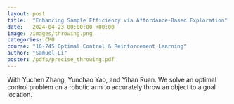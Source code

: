 ```yaml
---
layout: post
title:  "Enhancing Sample Efficiency via Affordance-Based Exploration"
date:   2024-04-23 00:00:00 +00:00
image: /images/throwing.png
categories: CMU
course: "16-745 Optimal Control & Reinforcement Learning"
author: "Samuel Li"
poster: /pdfs/precise_throwing.pdf
---
```

With Yuchen Zhang, Yunchao Yao, and Yihan Ruan. We solve an optimal control problem on a robotic arm to accurately throw an object to a goal location.